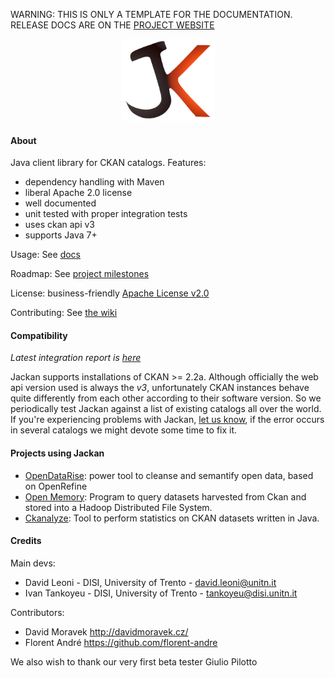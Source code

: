 <p class="josman-to-strip">
WARNING: THIS IS ONLY A TEMPLATE FOR THE DOCUMENTATION. <br/>
RELEASE DOCS ARE ON THE <a href="http://opendatatrentino.github.io/jackan/" target="_blank">PROJECT WEBSITE</a>
</p>

<p class="josman-to-strip" align="center">
<img alt="Jackan" src="docs/img/jackan-logo-200px.png" width="150px">
<br/>
</p>


#### About

Java client library for CKAN catalogs. Features:

  * dependency handling with Maven
  * liberal Apache 2.0 license
  * well documented
  * unit tested with proper integration tests
  * uses ckan api v3
  * supports Java 7+

Usage: See [docs](docs)

Roadmap: See [project milestones](../../milestones)

License: business-friendly [Apache License v2.0](LICENSE.txt)

Contributing: See [the wiki](../../wiki)

#### Compatibility

_Latest integration report is <a href="http://opendatatrentino.github.io/jackan/reports/latest/" target="_blank">here</a>_

Jackan supports installations of CKAN >= 2.2a. Although officially the web api version used is always the _v3_, unfortunately CKAN instances behave quite differently from each other according to their software version. So we periodically test Jackan against a list of existing catalogs all over the world. If you're experiencing problems with Jackan, [let us know](https://github.com/opendatatrentino/jackan/issues), if the error occurs in several catalogs we might devote some time to fix it.


#### Projects using Jackan

* [OpenDataRise](https://github.com/opendatatrentino/OpenDataRise): power tool to cleanse and semantify open data, based on OpenRefine
* [Open Memory](https://github.com/opendatatrentino/open-memory): Program to query datasets harvested from Ckan and stored into a Hadoop Distributed File System.
* [Ckanalyze](https://github.com/opendatatrentino/CKANalyze): Tool to perform statistics on CKAN datasets written in Java.


#### Credits

Main devs:

* David Leoni - DISI, University of Trento - david.leoni@unitn.it
* Ivan Tankoyeu - DISI, University of Trento - tankoyeu@disi.unitn.it

Contributors:

* David Moravek http://davidmoravek.cz/
* Florent André https://github.com/florent-andre

We also wish to thank our very first beta tester Giulio Pilotto



